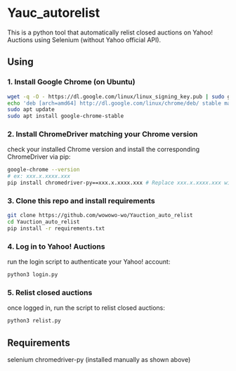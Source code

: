 # Yauc_autorelist

This is a python tool that automatically relist closed auctions on Yahoo! Auctions using Selenium (without Yahoo official API).

## Using

### 1. Install Google Chrome (on Ubuntu)

```bash
wget -q -O - https://dl.google.com/linux/linux_signing_key.pub | sudo gpg --dearmor -o /etc/apt/trusted.gpg.d/google-chrome.gpg
echo 'deb [arch=amd64] http://dl.google.com/linux/chrome/deb/ stable main' | sudo tee /etc/apt/sources.list.d/google-chrome.list
sudo apt update
sudo apt install google-chrome-stable
```

### 2. Install ChromeDriver matching your Chrome version

check your installed Chrome version and install the corresponding ChromeDriver via pip:

```bash
google-chrome --version
# ex: xxx.x.xxxx.xxx
pip install chromedriver-py==xxx.x.xxxx.xxx # Replace xxx.x.xxxx.xxx with your actual Chrome version from the above command.
```

### 3. Clone this repo and install requirements

```bash
git clone https://github.com/wowowo-wo/Yauction_auto_relist
cd Yauction_auto_relist
pip install -r requirements.txt
```

### 4. Log in to Yahoo! Auctions

run the login script to authenticate your Yahoo! account:

```bash
python3 login.py
```

### 5. Relist closed auctions

once logged in, run the script to relist closed auctions:

```bash
python3 relist.py
```

## Requirements

selenium
chromedriver-py (installed manually as shown above)
